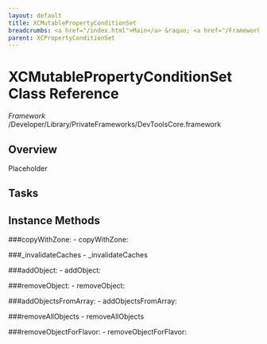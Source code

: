 ```yaml
---
layout: default
title: XCMutablePropertyConditionSet
breadcrumbs: <a href="/index.html">Main</a> &raquo; <a href="/Frameworks.html">Framework</a> &raquo; <a href="/Frameworks/DevToolsCore.html">DevToolsCore</a> &raquo; XCMutablePropertyConditionSet
parent: XCPropertyConditionSet 
---
```

# XCMutablePropertyConditionSet Class Reference

*Framework* /Developer/Library/PrivateFrameworks/DevToolsCore.framework

## Overview

Placeholder

## Tasks

## Instance Methods

<a name="-copyWithZone:"></a>
###copyWithZone:
    - copyWithZone:

<a name="-_invalidateCaches"></a>
###_invalidateCaches
    - _invalidateCaches

<a name="-addObject:"></a>
###addObject:
    - addObject:

<a name="-removeObject:"></a>
###removeObject:
    - removeObject:

<a name="-addObjectsFromArray:"></a>
###addObjectsFromArray:
    - addObjectsFromArray:

<a name="-removeAllObjects"></a>
###removeAllObjects
    - removeAllObjects

<a name="-removeObjectForFlavor:"></a>
###removeObjectForFlavor:
    - removeObjectForFlavor:

